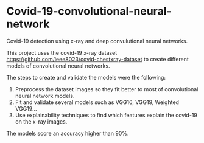 # Covid-19-convolutional-neural-network
Covid-19 detection using x-ray and deep convulutional neural networks. 

This project uses the covid-19 x-ray dataset https://github.com/ieee8023/covid-chestxray-dataset to create different models of convolutional neural networks. 

The steps to create and validate the models were the following:

1. Preprocess the dataset images so they fit better to most of convolutional neural network models.
2. Fit and validate several models such as VGG16, VGG19, Weighted VGG19...
3. Use explainability techniques to find which features explain the covid-19 on the x-ray images.

The models score an accuracy higher than 90%.
